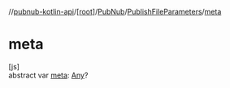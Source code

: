 //[pubnub-kotlin-api](../../../../index.md)/[[root]](../../index.md)/[PubNub](../index.md)/[PublishFileParameters](index.md)/[meta](meta.md)

# meta

[js]\
abstract var [meta](meta.md): [Any](https://kotlinlang.org/api/latest/jvm/stdlib/kotlin/-any/index.html)?
